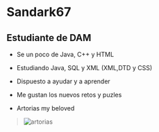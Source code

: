 # Sandark67

## Estudiante de DAM

- Se un poco de Java, C++ y HTML

- Estudiando Java, SQL y XML (XML,DTD y CSS)

- Dispuesto a ayudar y a aprender

- Me gustan los nuevos retos y puzles

- Artorias my beloved

> ![artorias](https://i.pinimg.com/736x/a5/a3/5c/a5a35c6a5c5628ee435c200a67783b9d.jpg)
